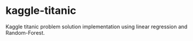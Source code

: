 # kaggle-titanic
Kaggle titanic problem solution implementation using linear regression and Random-Forest.
